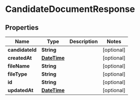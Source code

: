 
# CandidateDocumentResponse

## Properties
Name | Type | Description | Notes
------------ | ------------- | ------------- | -------------
**candidateId** | **String** |  |  [optional]
**createdAt** | [**DateTime**](DateTime.md) |  |  [optional]
**fileName** | **String** |  |  [optional]
**fileType** | **String** |  |  [optional]
**id** | **String** |  |  [optional]
**updatedAt** | [**DateTime**](DateTime.md) |  |  [optional]



